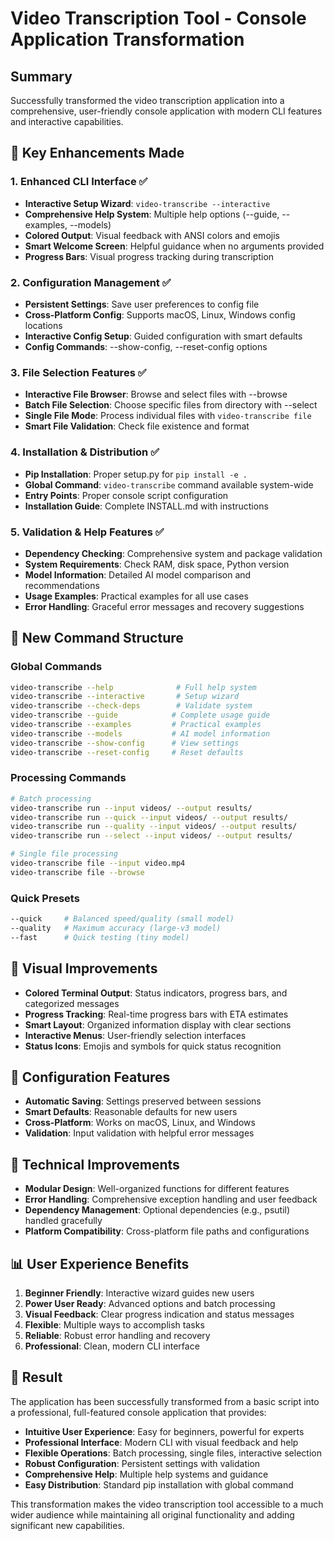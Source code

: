 # Video Transcription Tool - Console Application Transformation

## Summary

Successfully transformed the video transcription application into a comprehensive, user-friendly console application with modern CLI features and interactive capabilities.

## 🎯 Key Enhancements Made

### 1. Enhanced CLI Interface ✅
- **Interactive Setup Wizard**: `video-transcribe --interactive`
- **Comprehensive Help System**: Multiple help options (--guide, --examples, --models)
- **Colored Output**: Visual feedback with ANSI colors and emojis
- **Smart Welcome Screen**: Helpful guidance when no arguments provided
- **Progress Bars**: Visual progress tracking during transcription

### 2. Configuration Management ✅
- **Persistent Settings**: Save user preferences to config file
- **Cross-Platform Config**: Supports macOS, Linux, Windows config locations
- **Interactive Config Setup**: Guided configuration with smart defaults
- **Config Commands**: --show-config, --reset-config options

### 3. File Selection Features ✅
- **Interactive File Browser**: Browse and select files with --browse
- **Batch File Selection**: Choose specific files from directory with --select
- **Single File Mode**: Process individual files with `video-transcribe file`
- **Smart File Validation**: Check file existence and format

### 4. Installation & Distribution ✅
- **Pip Installation**: Proper setup.py for `pip install -e .`
- **Global Command**: `video-transcribe` command available system-wide
- **Entry Points**: Proper console script configuration
- **Installation Guide**: Complete INSTALL.md with instructions

### 5. Validation & Help Features ✅
- **Dependency Checking**: Comprehensive system and package validation
- **System Requirements**: Check RAM, disk space, Python version
- **Model Information**: Detailed AI model comparison and recommendations
- **Usage Examples**: Practical examples for all use cases
- **Error Handling**: Graceful error messages and recovery suggestions

## 🚀 New Command Structure

### Global Commands
```bash
video-transcribe --help              # Full help system
video-transcribe --interactive       # Setup wizard
video-transcribe --check-deps        # Validate system
video-transcribe --guide            # Complete usage guide
video-transcribe --examples         # Practical examples
video-transcribe --models           # AI model information
video-transcribe --show-config      # View settings
video-transcribe --reset-config     # Reset defaults
```

### Processing Commands
```bash
# Batch processing
video-transcribe run --input videos/ --output results/
video-transcribe run --quick --input videos/ --output results/
video-transcribe run --quality --input videos/ --output results/
video-transcribe run --select --input videos/ --output results/

# Single file processing  
video-transcribe file --input video.mp4
video-transcribe file --browse
```

### Quick Presets
```bash
--quick     # Balanced speed/quality (small model)
--quality   # Maximum accuracy (large-v3 model)
--fast      # Quick testing (tiny model)
```

## 🎨 Visual Improvements

- **Colored Terminal Output**: Status indicators, progress bars, and categorized messages
- **Progress Tracking**: Real-time progress bars with ETA estimates
- **Smart Layout**: Organized information display with clear sections
- **Interactive Menus**: User-friendly selection interfaces
- **Status Icons**: Emojis and symbols for quick status recognition

## 💾 Configuration Features

- **Automatic Saving**: Settings preserved between sessions
- **Smart Defaults**: Reasonable defaults for new users
- **Cross-Platform**: Works on macOS, Linux, and Windows
- **Validation**: Input validation with helpful error messages

## 🔧 Technical Improvements

- **Modular Design**: Well-organized functions for different features
- **Error Handling**: Comprehensive exception handling and user feedback
- **Dependency Management**: Optional dependencies (e.g., psutil) handled gracefully
- **Platform Compatibility**: Cross-platform file paths and configurations

## 📊 User Experience Benefits

1. **Beginner Friendly**: Interactive wizard guides new users
2. **Power User Ready**: Advanced options and batch processing
3. **Visual Feedback**: Clear progress indication and status messages
4. **Flexible**: Multiple ways to accomplish tasks
5. **Reliable**: Robust error handling and recovery
6. **Professional**: Clean, modern CLI interface

## 🎉 Result

The application has been successfully transformed from a basic script into a professional, full-featured console application that provides:

- **Intuitive User Experience**: Easy for beginners, powerful for experts
- **Professional Interface**: Modern CLI with visual feedback and help
- **Flexible Operations**: Batch processing, single files, interactive selection
- **Robust Configuration**: Persistent settings with validation
- **Comprehensive Help**: Multiple help systems and guidance
- **Easy Distribution**: Standard pip installation with global command

This transformation makes the video transcription tool accessible to a much wider audience while maintaining all original functionality and adding significant new capabilities.